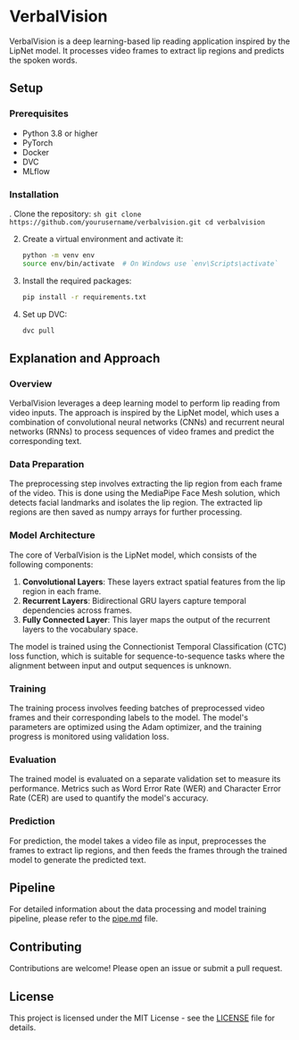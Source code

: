 # VerbalVision

VerbalVision is a deep learning-based lip reading application inspired by the LipNet model. It processes video frames to extract lip regions and predicts the spoken words.

## Setup

### Prerequisites

- Python 3.8 or higher
- PyTorch
- Docker
- DVC
- MLflow

### Installation

. Clone the repository:
    ```sh
    git clone https://github.com/yourusername/verbalvision.git
    cd verbalvision
    ```

2. Create a virtual environment and activate it:
    ```sh
    python -m venv env
    source env/bin/activate  # On Windows use `env\Scripts\activate`
    ```

3. Install the required packages:
    ```sh
    pip install -r requirements.txt
    ```

4. Set up DVC:
    ```sh
    dvc pull
    ```

## Explanation and Approach

### Overview

VerbalVision leverages a deep learning model to perform lip reading from video inputs. The approach is inspired by the LipNet model, which uses a combination of convolutional neural networks (CNNs) and recurrent neural networks (RNNs) to process sequences of video frames and predict the corresponding text.

### Data Preparation

The preprocessing step involves extracting the lip region from each frame of the video. This is done using the MediaPipe Face Mesh solution, which detects facial landmarks and isolates the lip region. The extracted lip regions are then saved as numpy arrays for further processing.

### Model Architecture

The core of VerbalVision is the LipNet model, which consists of the following components:

1. **Convolutional Layers**: These layers extract spatial features from the lip region in each frame.
2. **Recurrent Layers**: Bidirectional GRU layers capture temporal dependencies across frames.
3. **Fully Connected Layer**: This layer maps the output of the recurrent layers to the vocabulary space.

The model is trained using the Connectionist Temporal Classification (CTC) loss function, which is suitable for sequence-to-sequence tasks where the alignment between input and output sequences is unknown.

### Training

The training process involves feeding batches of preprocessed video frames and their corresponding labels to the model. The model's parameters are optimized using the Adam optimizer, and the training progress is monitored using validation loss.

### Evaluation

The trained model is evaluated on a separate validation set to measure its performance. Metrics such as Word Error Rate (WER) and Character Error Rate (CER) are used to quantify the model's accuracy.

### Prediction

For prediction, the model takes a video file as input, preprocesses the frames to extract lip regions, and then feeds the frames through the trained model to generate the predicted text.

## Pipeline

For detailed information about the data processing and model training pipeline, please refer to the [pipe.md](pipe.md) file.

## Contributing

Contributions are welcome! Please open an issue or submit a pull request.

## License

This project is licensed under the MIT License - see the [LICENSE](LICENSE) file for details.
